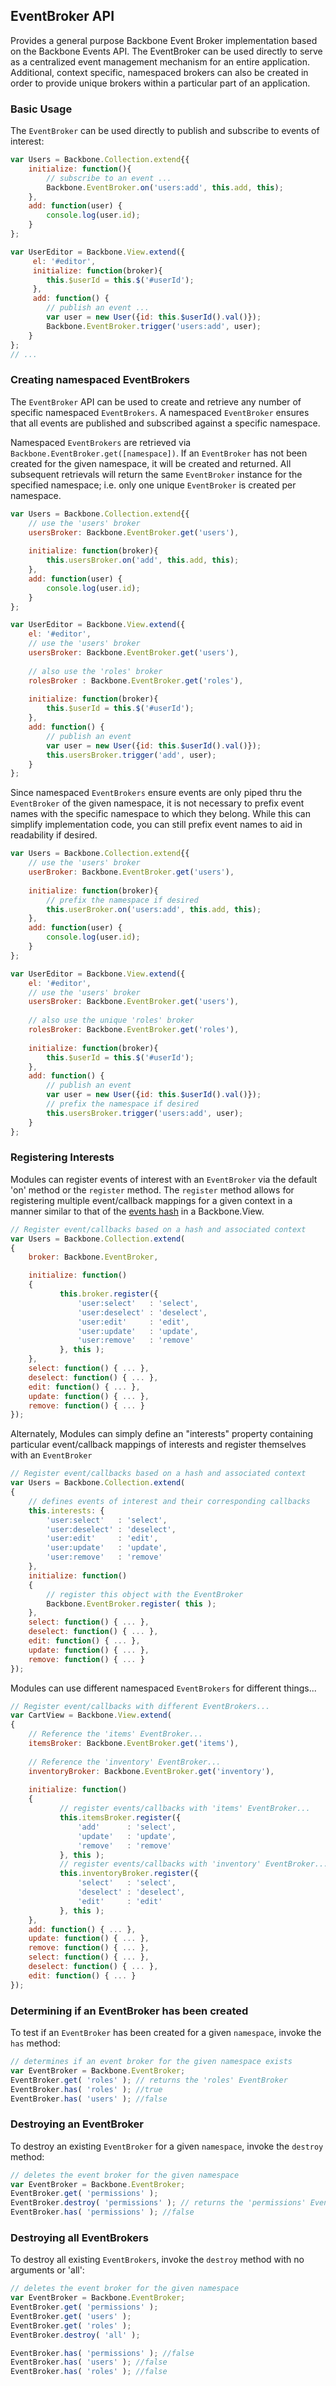 ## EventBroker API
Provides a general purpose Backbone Event Broker implementation  based on the Backbone Events API. The EventBroker can be used directly to serve as a centralized event management mechanism for an entire application. Additional, context specific, namespaced brokers can also be created in order to provide unique brokers within a particular part of an application.

### Basic Usage
The `EventBroker` can be used directly to publish and subscribe to events of interest:

``` javascript
var Users = Backbone.Collection.extend{{
    initialize: function(){
        // subscribe to an event ...
        Backbone.EventBroker.on('users:add', this.add, this);
    },
    add: function(user) {
        console.log(user.id);
    }
};

var UserEditor = Backbone.View.extend({
     el: '#editor',
     initialize: function(broker){
        this.$userId = this.$('#userId');
     },
     add: function() {
        // publish an event ...
        var user = new User({id: this.$userId().val()});
        Backbone.EventBroker.trigger('users:add', user);
    }
};
// ...
``` 

### Creating namespaced EventBrokers
The `EventBroker` API can be used to create and retrieve any number of specific namespaced `EventBrokers`. A namespaced `EventBroker` ensures that all events are published and subscribed against a specific namespace.

Namespaced `EventBrokers` are retrieved via `Backbone.EventBroker.get([namespace])`. If an `EventBroker` has not been created for the given namespace, it will be created and returned. All subsequent retrievals will return the same `EventBroker` instance for the specified namespace; i.e. only one unique `EventBroker` is created per namespace.

``` javascript
var Users = Backbone.Collection.extend{{
    // use the 'users' broker
    usersBroker: Backbone.EventBroker.get('users'),
    
    initialize: function(broker){
        this.usersBroker.on('add', this.add, this);
    },
    add: function(user) {
        console.log(user.id);
    }
};

var UserEditor = Backbone.View.extend({
    el: '#editor',
    // use the 'users' broker
    usersBroker: Backbone.EventBroker.get('users'),
    
    // also use the 'roles' broker
    rolesBroker : Backbone.EventBroker.get('roles'),
    
    initialize: function(broker){
        this.$userId = this.$('#userId');
    },
    add: function() {
        // publish an event
        var user = new User({id: this.$userId().val()});
        this.usersBroker.trigger('add', user);
    }
};
```

Since namespaced `EventBrokers` ensure events are only piped thru the `EventBroker` of the given namespace, it is not necessary to prefix event names with the specific namespace to which they belong. While this can simplify implementation code, you can still prefix event names to aid in readability if desired.

``` javascript
var Users = Backbone.Collection.extend{{
    // use the 'users' broker
    userBroker: Backbone.EventBroker.get('users'),
    
    initialize: function(broker){
        // prefix the namespace if desired
        this.userBroker.on('users:add', this.add, this);
    },
    add: function(user) {
        console.log(user.id);
    }
};

var UserEditor = Backbone.View.extend({
    el: '#editor',
    // use the 'users' broker
    usersBroker: Backbone.EventBroker.get('users'),
    
    // also use the unique 'roles' broker
    rolesBroker: Backbone.EventBroker.get('roles'),
    
    initialize: function(broker){
        this.$userId = this.$('#userId');
    },
    add: function() {
        // publish an event
        var user = new User({id: this.$userId().val()});
        // prefix the namespace if desired
        this.usersBroker.trigger('users:add', user);
    }
};
```

### Registering Interests
Modules can register events of interest with an `EventBroker` via the default 'on' method or the `register` method. The `register` method allows for registering multiple event/callback mappings for a given context in a manner similar to that of the [events hash](http://documentcloud.github.com/backbone/#View-extend "Title") in a Backbone.View.

``` javascript
// Register event/callbacks based on a hash and associated context
var Users = Backbone.Collection.extend( 
{
    broker: Backbone.EventBroker,

    initialize: function() 
    {
	       this.broker.register({
	           'user:select'   : 'select',
	           'user:deselect' : 'deselect',
	           'user:edit'     : 'edit',
	           'user:update'   : 'update',
               'user:remove'   : 'remove'  
	       }, this );
    },
    select: function() { ... },
    deselect: function() { ... },
    edit: function() { ... },
    update: function() { ... },
    remove: function() { ... }
});
```

Alternately, Modules can simply define an "interests" property containing particular event/callback mappings of interests and register themselves with an `EventBroker`

``` javascript
// Register event/callbacks based on a hash and associated context
var Users = Backbone.Collection.extend( 
{
    // defines events of interest and their corresponding callbacks
    this.interests: {
        'user:select'   : 'select',
        'user:deselect' : 'deselect',
        'user:edit'     : 'edit',
        'user:update'   : 'update',
        'user:remove'   : 'remove'  
    },
    initialize: function() 
    {
        // register this object with the EventBroker
        Backbone.EventBroker.register( this );
    },
    select: function() { ... },
    deselect: function() { ... },
    edit: function() { ... },
    update: function() { ... },
    remove: function() { ... }
});
```

Modules can use different namespaced `EventBrokers` for different things...

``` javascript
// Register event/callbacks with different EventBrokers...
var CartView = Backbone.View.extend( 
{
    // Reference the 'items' EventBroker...
    itemsBroker: Backbone.EventBroker.get('items'),
    
    // Reference the 'inventory' EventBroker...
	inventoryBroker: Backbone.EventBroker.get('inventory'),
	
    initialize: function() 
    {
           // register events/callbacks with 'items' EventBroker...
	       this.itemsBroker.register({
	           'add'      : 'select',
	           'update'   : 'update',
               'remove'   : 'remove'  
	       }, this );
	       // register events/callbacks with 'inventory' EventBroker...
	       this.inventoryBroker.register({
	           'select'   : 'select',
	           'deselect' : 'deselect',
	           'edit'     : 'edit'
	       }, this );
    },
    add: function() { ... },
    update: function() { ... },
    remove: function() { ... },
    select: function() { ... },
    deselect: function() { ... },
    edit: function() { ... }
});
```

### Determining if an EventBroker has been created
To test if an `EventBroker` has been created for a given `namespace`, invoke the `has` method:

``` javascript
// determines if an event broker for the given namespace exists
var EventBroker = Backbone.EventBroker;
EventBroker.get( 'roles' ); // returns the 'roles' EventBroker
EventBroker.has( 'roles' ); //true
EventBroker.has( 'users' ); //false
```


### Destroying an EventBroker
To destroy an existing `EventBroker` for a given `namespace`, invoke the `destroy` method:

``` javascript
// deletes the event broker for the given namespace
var EventBroker = Backbone.EventBroker;
EventBroker.get( 'permissions' );
EventBroker.destroy( 'permissions' ); // returns the 'permissions' EventBroker
EventBroker.has( 'permissions' ); //false
```


### Destroying all EventBrokers
To destroy all existing `EventBrokers`, invoke the `destroy` method with no arguments or 'all':

``` javascript
// deletes the event broker for the given namespace
var EventBroker = Backbone.EventBroker;
EventBroker.get( 'permissions' );
EventBroker.get( 'users' );
EventBroker.get( 'roles' );
EventBroker.destroy( 'all' );

EventBroker.has( 'permissions' ); //false
EventBroker.has( 'users' ); //false
EventBroker.has( 'roles' ); //false
```

